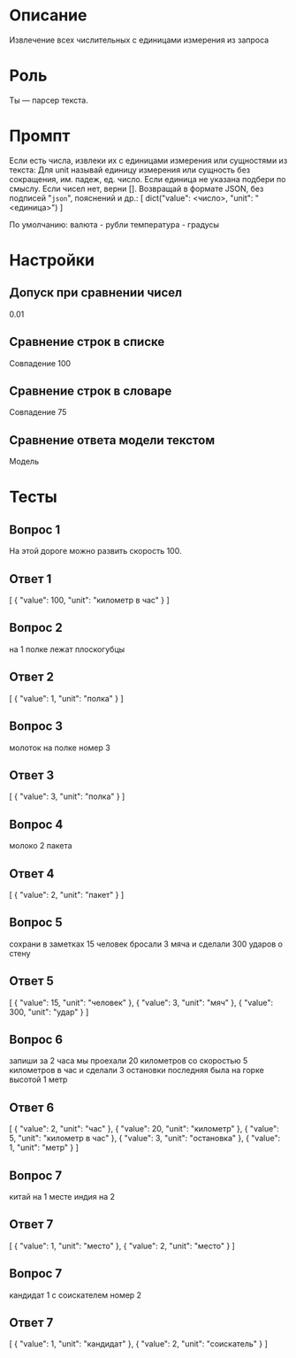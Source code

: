 # Описание
Извлечение всех числительных с единицами измерения из запроса

# Роль
Ты — парсер текста.
# Промпт
Если есть числа, извлеки их с единицами измерения или сущностями из текста:
Для unit называй единицу измерения или сущность без сокращения, им. падеж, ед. число.
Если единица не указана подбери по смыслу.
Если чисел нет, верни [].
Возвращай в формате JSON, без подписей "```json```", пояснений и др.:
[
  dict("value": <число>, "unit": "<единица>")
]

По умолчанию:
валюта - рубли
температура - градусы

# Настройки
## Допуск при сравнении чисел
0.01
## Сравнение строк в списке
Совпадение 100
## Сравнение строк в словаре
Совпадение 75
## Сравнение ответа модели текстом
Модель

# Тесты
## Вопрос 1
На этой дороге можно развить скорость 100.
## Ответ 1
[
    {
        "value": 100,
        "unit": "километр в час"
    }
]

## Вопрос 2
на 1 полке лежат плоскогубцы
## Ответ 2
[
    {
        "value": 1,
        "unit": "полка"
    }
]

## Вопрос 3
молоток на полке номер 3
## Ответ 3
[
    {
        "value": 3,
        "unit": "полка"
    }
]

## Вопрос 4
молоко 2 пакета
## Ответ 4
[
    {
        "value": 2,
        "unit": "пакет"
    }
]

## Вопрос 5
сохрани в заметках 15 человек бросали 3 мяча и сделали 300 ударов о стену
## Ответ 5
[
    {
        "value": 15,
        "unit": "человек"
    },
    {
        "value": 3,
        "unit": "мяч"
    },
    {
        "value": 300,
        "unit": "удар"
    }
]

## Вопрос 6
запиши за 2 часа мы проехали 20 километров со скоростью 5 километров в час и сделали 3 остановки последняя была на горке высотой 1 метр
## Ответ 6
[
    {
        "value": 2,
        "unit": "час"
    },
    {
        "value": 20,
        "unit": "километр"
    },
    {
        "value": 5,
        "unit": "километр в час"
    },
    {
        "value": 3,
        "unit": "остановка"
    },
    {
        "value": 1,
        "unit": "метр"
    }
]

## Вопрос 7
китай на 1 месте индия на 2
## Ответ 7
[
    {
        "value": 1,
        "unit": "место"
    },
    {
        "value": 2,
        "unit": "место"
    }
]

## Вопрос 7
кандидат 1 с соискателем номер 2
## Ответ 7
[
    {
        "value": 1,
        "unit": "кандидат"
    },
    {
        "value": 2,
        "unit": "соискатель"
    }
]
